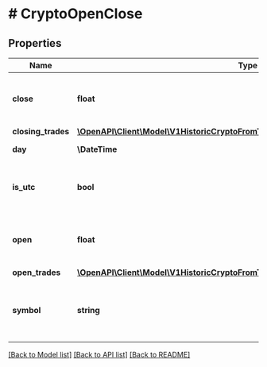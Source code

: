 # # CryptoOpenClose

## Properties

Name | Type | Description | Notes
------------ | ------------- | ------------- | -------------
**close** | **float** | The close price for the symbol in the given time period. |
**closing_trades** | [**\OpenAPI\Client\Model\V1HistoricCryptoFromToDateGet200ResponseAllOfTicksInner[]**](V1HistoricCryptoFromToDateGet200ResponseAllOfTicksInner.md) |  |
**day** | **\DateTime** | The date requested. |
**is_utc** | **bool** | Whether or not the timestamps are in UTC timezone. |
**open** | **float** | The open price for the symbol in the given time period. |
**open_trades** | [**\OpenAPI\Client\Model\V1HistoricCryptoFromToDateGet200ResponseAllOfTicksInner[]**](V1HistoricCryptoFromToDateGet200ResponseAllOfTicksInner.md) |  |
**symbol** | **string** | The symbol pair that was evaluated from the request. |

[[Back to Model list]](../../README.md#models) [[Back to API list]](../../README.md#endpoints) [[Back to README]](../../README.md)
